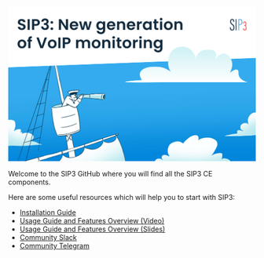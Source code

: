 ![banner](/profile/images/Banner.png)

Welcome to the SIP3 GitHub where you will find all the SIP3 CE components.

Here are some useful resources which will help you to start with SIP3:

* [Installation Guide](https://sip3.io/docs/InstallationGuide.html)
* [Usage Guide and Features Overview (Video)](https://www.youtube.com/watch?v=__CvehK71vg)
* [Usage Guide and Features Overview (Slides)](https://sip3.io/docs/_attachments/SIP3_CommCon2021.pdf)
* [Community Slack](https://join.slack.com/t/sip3-community/shared_invite/enQtOTIyMjg3NDI0MjU3LWUwYzhlOTFhODYxMTEwNjllYjZjNzc1M2NmM2EyNDM0ZjJmNTVkOTg1MGQ3YmFmNWU5NjlhOGI3MWU1MzUwMjE)
* [Community Telegram](https://t.me/sip3io)
